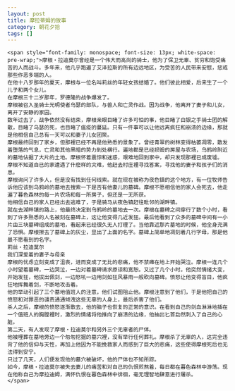 ```yaml
---
layout: post
title: 摩拉蒂姆的故事
category: 朝花夕拾
tags: []
---
```


	<span style="font-family: monospace; font-size: 13px; white-space: pre-wrap;">摩根‧拉迪莫尔曾经是一个伟大而高尚的骑士，他为了保卫无辜、贫穷和饱受痛苦的人而战斗。多年来，他几乎跑遍了艾泽拉斯的所有边远地区，为受苦的人民带来安慰，惩戒那些作恶多端的人。
	在他十八岁那年的夏天，摩根与一位名叫莉丝的年轻女孩结婚了。他们彼此相爱，后来生了一个儿子和两个女儿。
	在摩根三十二岁那年，罗德隆的战争爆发了。
	摩根被召入圣骑士光明使者乌瑟的部队，与兽人和亡灵作战。因为战争，他离开了妻子和儿女，离开了安静的家园。
	数年过去了，战争依然没有结束，摩根亲眼目睹了许多可怕的事，他目睹了白银之手骑士团的解散，目睹了乌瑟的死，也目睹了瘟疫的蔓延。只有一件事可以让他远离疯狂和崩溃的边缘，那就是他相信自己总有一天可以和妻子儿女团聚。
	摩根最终回到了家乡，但那裡已经不再是他熟悉的景象了。曾经青翠的树林变得枯萎凋零，散发着堕落的气息，亡灵和其他黑暗的势力到处横行。遍地都是已经损毁的房屋与农场，乌鸦岭附近的墓地佔据了大片的土地。摩根怀着震惊和迷惑，艰难地回到家中，却只发现那裡已成废墟。
	摩根不知道自已的家遭遇了什麽样的灾难，他赶去村庄裡寻找答案，寻找他的妻子和孩子们的消息。
	摩根询问了许多人，但是没有找到任何线索。就在现在被称为夜色镇的这个地方，有一位牧师告诉他应该到乌鸦岭的墓地去搜索一下是否有他妻儿的墓碑。摩根不愿相信他的家人会死去，他走遍了暮色森林的每一片农场和每一所房子，但还是一无所获。
	他相信自己的家人已经出去逃难了，于是骑马从夜色镇赶往毗邻的湖畔镇。
	就在去湖畔镇的路上，他最终决定到乌鸦岭的墓地去一次。摩根在墓碑之间穿行了数个小时，看到了许多熟悉的人名被刻在墓碑上，这让他变得几近发狂。最后他看到了众多的墓碑中间有一小片由三块墓碑组成的墓地，看起来已经很久无人打理了。当他靠近那片墓地的时候，他全身充满了恐惧。摩根擦去了墓碑上的灰尘，显出了上面的名字。墓碑上简单地凋刻着几行字母，那是他最不愿看到的名字。
	莉丝‧拉迪莫尔
	我们深爱着的妻子与母亲
	摩根的忧虑立刻变成了沮丧，进而变成了无比的悲痛，他不禁瘫在地上开始哭泣。摩根一连几个小时望着墓碑，一边哭泣，一边对着墓碑请求原谅和宽恕。又过了几个小时。他突然情绪大变，开始发狂，他拔出佩剑，一边怒吼一边用剑如狂风暴雨一般砍向墓碑。愤怒让他变得盲目，他疯狂地挥舞着剑，不断地攻击着。
	他的举动引起了三个墓地值班人的注意，他们试图阻止他。摩根注意到了他们，于是他把自己的愤怒和对罪恶的谴责通通倾洩这些无辜的人身上，最后杀害了他们。
	杀人之后，摩根的愤怒逐渐散去，他的脑子也恢复的正常的意识。在看到自己的剑血淋淋地插在一个值班人的胸膛裡时，激烈的情绪将他推向了崩溃的边缘，他抽出匕首勐然刺入了自己的心脏。
	第二天，有人发现了摩根‧拉迪莫尔和另外三个无辜者的尸体。
	他被埋葬在墓地旁边一个匆匆挖掘的墓穴裡，没有举行任何葬礼。摩根杀了无辜的人，这完全违背了他的信仰与天性，再加上他因为不能挽救家人而感到了巨大的悲痛，这些使得摩根死后也无法得到安宁。
	只过了几天，人们便发现他的墓穴被破坏，他的尸体也不知所踪。
	如今，摩根‧拉迪莫尔被失去妻儿的痛苦和对自己的仇恨煎熬着，每日都在暮色森林中游荡。现在他称自己为摩拉迪姆，满怀仇恨在暮色森林中徘徊，毫无理智地肆意进行屠杀。
	</span>
